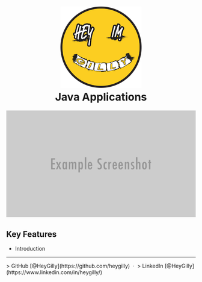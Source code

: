 
<h1 align="center">
  <br>
  <a href="https://www.linkedin.com/in/heygilly/"><img src="assets/logo512.png" alt="hey Gilly"></a>
  <br>
  Java Applications
  <br>
</h1>

<div align="center">

![Hello World](assets/templateHeader.png)

</div>

## Key Features

* Introduction

<hr>
> GitHub [@HeyGilly](https://github.com/heygilly) &nbsp;&middot;&nbsp;
> LinkedIn [@HeyGilly](https://www.linkedin.com/in/heygilly/)


